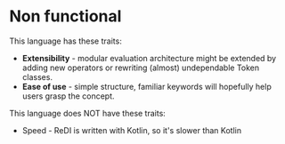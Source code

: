 # Non functional

This language has these traits:

* **Extensibility** - modular evaluation architecture might be extended by adding new operators or rewriting (almost)
  undependable Token classes.
* **Ease of use** - simple structure, familiar keywords will hopefully help users grasp the concept.

This language does NOT have these traits:

* Speed - ReDI is written with Kotlin, so it's slower than Kotlin